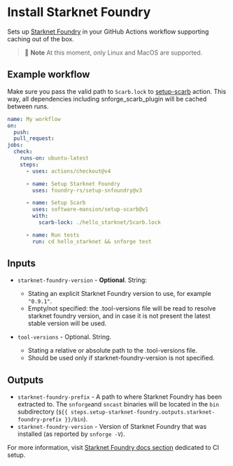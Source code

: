 # Install Starknet Foundry

Sets up [Starknet Foundry] in your GitHub Actions workflow supporting caching out of the box.

> 📝 **Note**
> At this moment, only Linux and MacOS are supported.

## Example workflow

Make sure you pass the valid path to `Scarb.lock` to [setup-scarb](https://github.com/marketplace/actions/setup-scarb) action. This way, all dependencies including snforge_scarb_plugin will be cached between runs.

```yaml
name: My workflow
on:
  push:
  pull_request:
jobs:
  check:
    runs-on: ubuntu-latest
    steps:
      - uses: actions/checkout@v4

      - name: Setup Starknet Foundry
        uses: foundry-rs/setup-snfoundry@v3

      - name: Setup Scarb
        uses: software-mansion/setup-scarb@v1
        with:
          scarb-lock: ./hello_starknet/Scarb.lock

      - name: Run tests
        run: cd hello_starknet && snforge test
```

## Inputs

- `starknet-foundry-version` - **Optional**. String:

  - Stating an explicit Starknet Foundry version to use, for example `"0.9.1"`.
  - Empty/not specified: the .tool-versions file will be read to resolve starknet foundry version, and in case it is not present the latest stable version will be used.

- `tool-versions` - Optional. String.
  - Stating a relative or absolute path to the .tool-versions file.
  - Should be used only if starknet-foundry-version is not specified.

## Outputs

- `starknet-foundry-prefix` - A path to where Starknet Foundry has been extracted to. The `snforge`and `sncast` binaries will be located in the `bin`
  subdirectory (`${{ steps.setup-starknet-foundry.outputs.starknet-foundry-prefix }}/bin`).
- `starknet-foundry-version` - Version of Starknet Foundry that was installed (as reported by `snforge -V`).

For more information, visit [Starknet Foundry docs section](https://foundry-rs.github.io/starknet-foundry/testing/running-tests.html) dedicated to CI setup.

[Starknet Foundry]: https://foundry-rs.github.io/starknet-foundry
